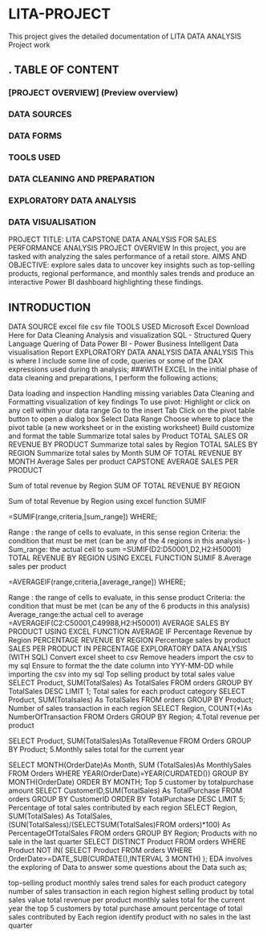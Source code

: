 # LITA-PROJECT
This project gives the detailed documentation of LITA DATA ANALYSIS Project work

## . TABLE OF CONTENT
### [PROJECT OVERVIEW] (Preview overview) 
### DATA SOURCES
### DATA FORMS
### TOOLS USED
### DATA CLEANING AND PREPARATION
### EXPLORATORY DATA ANALYSIS
### DATA VISUALISATION


PROJECT TITLE: LITA CAPSTONE DATA ANALYSIS FOR SALES PERFORMANCE ANALYSIS
PROJECT OVERVIEW
In this project, you are tasked with analyzing the sales performance of a retail store. 
AIMS AND OBJECTIVE: explore sales data to uncover key insights such as top-selling products, regional 
performance, and monthly sales trends and produce an interactive Power BI
dashboard highlighting these findings.


## INTRODUCTION

DATA SOURCE
excel file
csv file
TOOLS USED
Microsoft Excel Download Here
for Data Cleaning
Analysis and
visualization
SQL - Structured Query Language
Quering of Data
Power BI - Power Business Intelligent
Data visualisation
Report
EXPLORATORY DATA ANALYSIS DATA ANALYSIS
This is where I include some line of code, queries or some of the DAX expressions used during th analysis; ###WITH EXCEL In the initial phase of data cleaning and preparations, I perform the following actions;

Data loading and inspection
Handling missing variables
Data Cleaning and Formatting
visualization of key findings
To use pivot:
Highlight or click on any cell within your data range
Go to the insert Tab
Click on the pivot  table button to open a dialog box
Select Data Range
Choose where to place the pivot table (a new worksheet or in the existing worksheet)
Build customize and format the table
Summarize total sales by Product
TOTAL SALES OR REVENUE BY PRODUCT
Summarize total sales by Region
TOTAL SALES BY REGION
Summarize total sales by Month
SUM OF TOTAL REVENUE BY MONTH
Average Sales per product CAPSTONE AVERAGE SALES PER PRODUCT

Sum of total revenue by Region
SUM OF TOTAL REVENUE BY REGION

Sum of total Revenue by Region using excel function SUMIF

=SUMIF(range,criteria,[sum_range])
WHERE;

Range : the range of cells to evaluate, in this sense region
Criteria: the condition that must be met (can be any of the 4 regions in this analysis- )
Sum_range: the actual cell to sum
=SUMIF(D2:D50001,D2,H2:H50001)
TOTAL REVENUE BY REGION USING EXCEL FUNCTION SUMIF 
8.Average sales per product

=AVERAGEIF(range,criteria,[average_range])
WHERE;

Range : the range of cells to evaluate, in this sense product
Criteria: the condition that must be met (can be any of the 6 products in this analysis)
Average_range:the actual cell to average
=AVERAGEIF(C2:C50001,C49988,H2:H50001)
AVERAGE SALES BY PRODUCT USING EXCEL FUNCTION AVERAGE IF
Percentage Revenue by Region
PERCENTAGE REVENUE BY REGION
Percentage sales by product
SALES PER PRODUCT IN PERCENTAGE
EXPLORATORY DATA ANALYSIS (WITH SQL)
Convert excel sheet to csv
Remove headers
import the csv to my sql
Ensure to format the the date column into YYY-MM-DD while importing the csv into my sql
Top selling product by total sales value
SELECT Product, SUM(TotalSales) As TotalSales
FROM orders
GROUP BY TotalSales DESC
LIMIT 1;
Total sales for each product category
SELECT Product, SUM(Totalsales) As TotalSales
FROM orders
GROUP BY Product;
Number of sales transaction in each region
SELECT Region, COUNT(*)As NumberOfTransaction
FROM Orders
GROUP BY Region;
4.Total revenue per product

SELECT Product, SUM(TotalSales)As TotalRevenue
FROM Orders
GROUP BY Product;
5.Monthly sales total for the current year

SELECT MONTH(OrderDate)As Month, SUM (TotalSales)As MonthlySales
FROM Orders
WHERE YEAR(OrderDate)=YEAR(CURDATED())
GROUP BY MONTH(OrderDate)
ORDER BY MONTH;
Top 5 customer by totalpurchase amount
SELECT CustomerID,SUM(TotalSales) As TotalPurchase
FROM orders
GROUP BY CustomerID
ORDER BY TotalPurchase DESC
LIMIT 5;
Percentage of total sales contributed by each region
SELECT Region,
SUM(TotalSales) As TotalSales,
(SUN(TotalSaless)/(SELECTSUM(TotalSales)FROM orders)*100) As PercentageOfTotalSales
FROM orders
GROUP BY Region;
Products with no sale in the last quarter
SELECT DISTINCT Product
FROM orders
WHERE Product NOT IN(
SELECT Product
FROM orders
WHERE OrderDate>=DATE_SUB(CURDATE(),INTERVAL 3 MONTH)
);
EDA involves the exploring of Data to answer some questions about the Data such as;

top-selling product
monthly sales trend
sales for each product category
number of sales transaction in each region
highest selling product by total sales value
total revenue per product
monthly sales total for the current year
the top 5 customers by total purchase amount
percentage of total sales contributed by Each region
identify product with no sales in the last quarter
